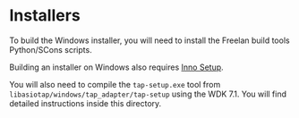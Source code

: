 # Installers

To build the Windows installer, you will need to install the Freelan build tools Python/SCons scripts.

Building an installer on Windows also requires [Inno Setup](http://www.jrsoftware.org/isinfo.php).

You will also need to compile the `tap-setup.exe` tool from `libasiotap/windows/tap_adapter/tap-setup` using the WDK 7.1. You will find detailed instructions inside this directory.
